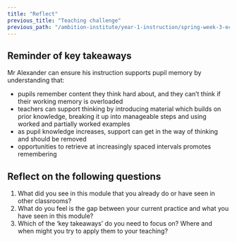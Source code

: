 ```yaml
---
title: "Reflect"
previous_title: "Teaching challenge"
previous_path: "/ambition-institute/year-1-instruction/spring-week-3-ect-teaching-challenge"
---
```


## Reminder of key takeaways

Mr Alexander can ensure his instruction supports pupil memory by understanding that:

- pupils remember content they think hard about, and they can’t think if their working memory is overloaded
- teachers can support thinking by introducing material which builds on prior knowledge, breaking it up into manageable steps and using worked and partially worked examples
- as pupil knowledge increases, support can get in the way of thinking and should be removed
- opportunities to retrieve at increasingly spaced intervals promotes remembering

## Reflect on the following questions

1. What did you see in this module that you already do or have seen in other classrooms?
2. What do you feel is the gap between your current practice and what you have seen in this module?
3. Which of the ‘key takeaways’ do you need to focus on? Where and when might you try to apply them to your teaching?
